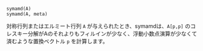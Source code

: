 ```
symamd(A)
symamd(A, meta)
```

対称行列またはエルミート行列 `A` が与えられたとき、symamdは、`A[p,p]` のコレスキー分解がAのそれよりもフィルインが少なく、浮動小数点演算が少なくて済むような置換ベクトル `p` を計算します。
